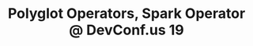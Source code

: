 ---
title: "Polyglot Operators, Spark Operator @ DevConf.us 19"
description: "In this talk Jiri Kremser and Mike McCune will show a library for implementing the operator pattern for Kubernetes in JVM languages. The library has been used to develop an operator for deploying and managing Apache Spark clusters in Kubernetes. The talk will also feature a live-coding demo in which you will see how easy it is to create a new operator from scratch on your own."
link: "https://devconfus2019.sched.com/event/RFCk/polyglot-operators-spark-operator"
tags: ["spark", "DevConf", "openshift", "kubernetes-operator"]
weight: 8
draft: false
---